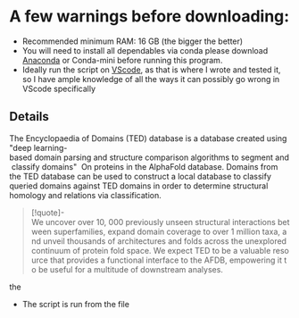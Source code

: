 # A few warnings before downloading:

- Recommended minimum RAM: 16 GB (the bigger the better)
- You will need to install all dependables via conda please download [Anaconda](https://www.anaconda.com/download) or Conda-mini before running this program.
- Ideally run the script on [VScode](https://code.visualstudio.com/docs/setup/windows), as that is where I wrote and tested it, so I have ample knowledge of all the ways it can possibly go wrong in VScode specifically

## Details
The Encyclopaedia of Domains (TED) database is a database created using "deep learning-based domain parsing and structure comparison algorithms to segment and classify domains" 
On proteins in the AlphaFold database. Domains from the TED database can be used to construct a local database to classify queried domains against TED domains in order to determine structural homology and relations via classification.

 >[!quote]- 
 >We uncover over 10, 000 previously unseen structural interactions between superfamilies, expand domain coverage to over 1 million taxa, and unveil thousands of architectures and folds across the unexplored continuum of protein fold space. We expect TED to be a valuable resource that provides a functional interface to the AFDB, empowering it to be useful for a multitude of downstream analyses.

the 

- The script is run from the file 